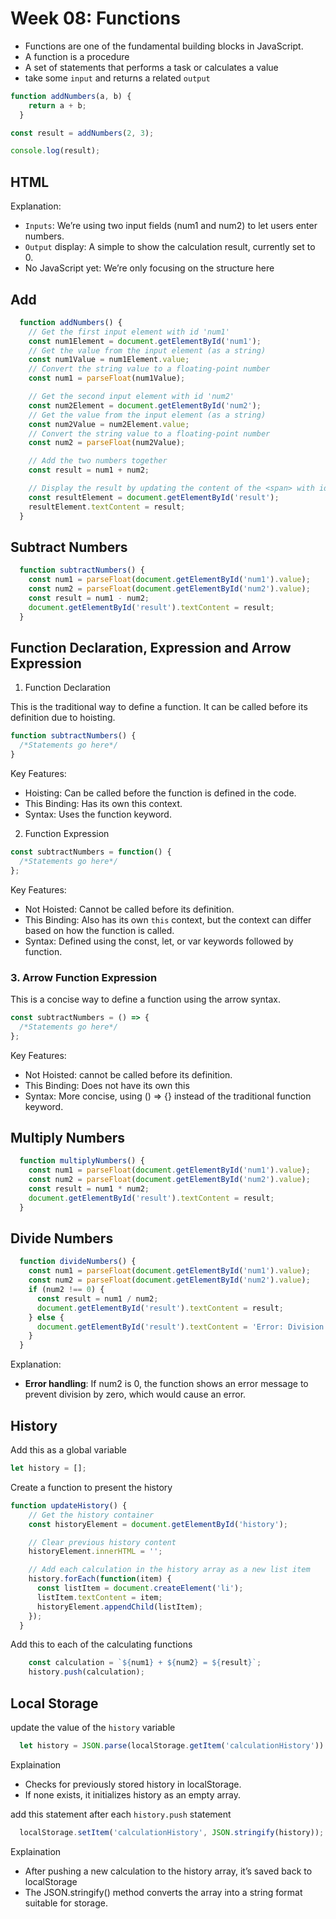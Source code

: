 # Week 08: Functions

- Functions are one of the fundamental building blocks in JavaScript.
- A function is a procedure
- A set of statements that performs a task or calculates a value
- take some `input` and returns a related `output`

```javascript
function addNumbers(a, b) {
    return a + b;
  }

const result = addNumbers(2, 3); 

console.log(result);
```

## HTML

Explanation:
- `Inputs`: We’re using two input fields (num1 and num2) to let users enter numbers.
- `Output` display: A simple <span id="result"> to show the calculation result, currently set to 0.
- No JavaScript yet: We’re only focusing on the structure here

## Add

```javascript
  function addNumbers() {
    // Get the first input element with id 'num1'
    const num1Element = document.getElementById('num1');
    // Get the value from the input element (as a string)
    const num1Value = num1Element.value;
    // Convert the string value to a floating-point number
    const num1 = parseFloat(num1Value);

    // Get the second input element with id 'num2'
    const num2Element = document.getElementById('num2');
    // Get the value from the input element (as a string)
    const num2Value = num2Element.value;
    // Convert the string value to a floating-point number
    const num2 = parseFloat(num2Value);

    // Add the two numbers together
    const result = num1 + num2;

    // Display the result by updating the content of the <span> with id 'result'
    const resultElement = document.getElementById('result');
    resultElement.textContent = result;
  }
```

## Subtract Numbers

```javascript
  function subtractNumbers() {
    const num1 = parseFloat(document.getElementById('num1').value);
    const num2 = parseFloat(document.getElementById('num2').value);
    const result = num1 - num2;
    document.getElementById('result').textContent = result;
  }
```

## Function Declaration, Expression and Arrow Expression

1. Function Declaration

This is the traditional way to define a function. It can be called before its definition due to hoisting.

```javascript
function subtractNumbers() {
  /*Statements go here*/
}
```

Key Features:

- Hoisting: Can be called before the function is defined in the code.
- This Binding: Has its own this context.
- Syntax: Uses the function keyword.


2. Function Expression

```javascript
const subtractNumbers = function() {
  /*Statements go here*/
};
```

Key Features:

- Not Hoisted: Cannot be called before its definition.
- This Binding: Also has its own `this` context, but the context can differ based on how the function is called.
- Syntax: Defined using the const, let, or var keywords followed by function.

### 3. Arrow Function Expression

This is a concise way to define a function using the arrow syntax.

```javascript
const subtractNumbers = () => {
  /*Statements go here*/
};
```

Key Features:
- Not Hoisted: cannot be called before its definition.
- This Binding: Does not have its own this
- Syntax: More concise, using () => {} instead of the traditional function keyword.





## Multiply Numbers

```javascript
  function multiplyNumbers() {
    const num1 = parseFloat(document.getElementById('num1').value);
    const num2 = parseFloat(document.getElementById('num2').value);
    const result = num1 * num2;
    document.getElementById('result').textContent = result;
  }
```


## Divide Numbers

```javascript
  function divideNumbers() {
    const num1 = parseFloat(document.getElementById('num1').value);
    const num2 = parseFloat(document.getElementById('num2').value);
    if (num2 !== 0) {
      const result = num1 / num2;
      document.getElementById('result').textContent = result;
    } else {
      document.getElementById('result').textContent = 'Error: Division by 0';
    }
  }
```

Explanation:
- **Error handling**: If num2 is 0, the function shows an error message to prevent division by zero, which would cause an error.

## History

Add this as a global variable

```javascript
let history = [];
```

Create a function to present the history

```javascript
function updateHistory() {
    // Get the history container
    const historyElement = document.getElementById('history');

    // Clear previous history content
    historyElement.innerHTML = '';

    // Add each calculation in the history array as a new list item
    history.forEach(function(item) {
      const listItem = document.createElement('li');
      listItem.textContent = item;
      historyElement.appendChild(listItem);
    });
  }
```

Add this to each of the calculating functions

```javascript
    const calculation = `${num1} + ${num2} = ${result}`;
    history.push(calculation);
```

## Local Storage

update the value of the `history` variable

```javascript
  let history = JSON.parse(localStorage.getItem('calculationHistory')) || [];
```

Explaination
- Checks for previously stored history in localStorage.
- If none exists, it initializes history as an empty array.

add this statement after each `history.push` statement

```javascript
  localStorage.setItem('calculationHistory', JSON.stringify(history));
```

Explaination
- After pushing a new calculation to the history array, it’s saved back to localStorage
- The JSON.stringify() method converts the array into a string format suitable for storage.



